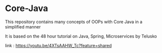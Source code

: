 # Core-Java
This repository contains many concepts of OOPs with Core Java in a simplified manner

It is based on the 48 hour tutorial on Java, Spring, Microservices by Telusko

link : https://youtu.be/4XTsAAHW_Tc?feature=shared
